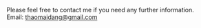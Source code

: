 Please feel free to contact me if you need any further information. <br />
Email: thaomaidang@gmail.com
